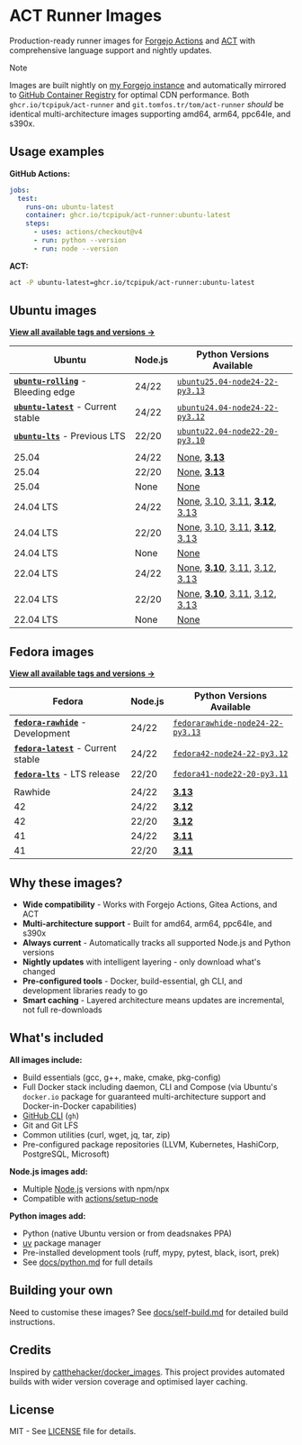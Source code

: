 # ACT Runner Images

Production-ready runner images for [Forgejo Actions](https://forgejo.org/docs/latest/user/actions/)
and [ACT](https://github.com/nektos/act) with comprehensive language support and nightly updates.

> [!NOTE]
> Images are built nightly on [my Forgejo instance](https://git.tomfos.tr/tom/act-runner) and
> automatically mirrored to [GitHub Container Registry](https://github.com/tcpipuk/act-runner/pkgs/container/act-runner)
> for optimal CDN performance. Both `ghcr.io/tcpipuk/act-runner` and `git.tomfos.tr/tom/act-runner`
> *should* be identical multi-architecture images supporting amd64, arm64, ppc64le, and s390x.

## Usage examples

**GitHub Actions:**

```yaml
jobs:
  test:
    runs-on: ubuntu-latest
    container: ghcr.io/tcpipuk/act-runner:ubuntu-latest
    steps:
      - uses: actions/checkout@v4
      - run: python --version
      - run: node --version
```

**ACT:**

```bash
act -P ubuntu-latest=ghcr.io/tcpipuk/act-runner:ubuntu-latest
```

## Ubuntu images

**[View all available tags and versions →](https://git.tomfos.tr/tom/-/packages/container/act-runner/versions)**

| Ubuntu | Node.js | Python Versions Available |
|--------|---------|---------------------------|
| **[`ubuntu-rolling`](https://git.tomfos.tr/tom/-/packages/container/act-runner/ubuntu-rolling)** - Bleeding edge | 24/22 | [`ubuntu25.04-node24-22-py3.13`](https://git.tomfos.tr/tom/-/packages/container/act-runner/ubuntu25.04-node24-22-py3.13) |
| **[`ubuntu-latest`](https://git.tomfos.tr/tom/-/packages/container/act-runner/ubuntu-latest)** - Current stable | 24/22 | [`ubuntu24.04-node24-22-py3.12`](https://git.tomfos.tr/tom/-/packages/container/act-runner/ubuntu24.04-node24-22-py3.12) |
| **[`ubuntu-lts`](https://git.tomfos.tr/tom/-/packages/container/act-runner/ubuntu-lts)** - Previous LTS | 22/20 | [`ubuntu22.04-node22-20-py3.10`](https://git.tomfos.tr/tom/-/packages/container/act-runner/ubuntu22.04-node22-20-py3.10) |
|  |  |  |
| 25.04 | 24/22 | [None](https://git.tomfos.tr/tom/-/packages/container/act-runner/ubuntu25.04-node24-22), [**3.13**](https://git.tomfos.tr/tom/-/packages/container/act-runner/ubuntu25.04-node24-22-py3.13) |
| 25.04 | 22/20 | [None](https://git.tomfos.tr/tom/-/packages/container/act-runner/ubuntu25.04-node22-20), [**3.13**](https://git.tomfos.tr/tom/-/packages/container/act-runner/ubuntu25.04-node22-20-py3.13) |
| 25.04 | None | [None](https://git.tomfos.tr/tom/-/packages/container/act-runner/ubuntu25.04-base) |
| 24.04 LTS | 24/22 | [None](https://git.tomfos.tr/tom/-/packages/container/act-runner/ubuntu24.04-node24-22), [3.10](https://git.tomfos.tr/tom/-/packages/container/act-runner/ubuntu24.04-node24-22-py3.10), [3.11](https://git.tomfos.tr/tom/-/packages/container/act-runner/ubuntu24.04-node24-22-py3.11), [**3.12**](https://git.tomfos.tr/tom/-/packages/container/act-runner/ubuntu24.04-node24-22-py3.12), [3.13](https://git.tomfos.tr/tom/-/packages/container/act-runner/ubuntu24.04-node24-22-py3.13) |
| 24.04 LTS | 22/20 | [None](https://git.tomfos.tr/tom/-/packages/container/act-runner/ubuntu24.04-node22-20), [3.10](https://git.tomfos.tr/tom/-/packages/container/act-runner/ubuntu24.04-node22-20-py3.10), [3.11](https://git.tomfos.tr/tom/-/packages/container/act-runner/ubuntu24.04-node22-20-py3.11), [**3.12**](https://git.tomfos.tr/tom/-/packages/container/act-runner/ubuntu24.04-node22-20-py3.12), [3.13](https://git.tomfos.tr/tom/-/packages/container/act-runner/ubuntu24.04-node22-20-py3.13) |
| 24.04 LTS | None | [None](https://git.tomfos.tr/tom/-/packages/container/act-runner/ubuntu24.04-base) |
| 22.04 LTS | 24/22 | [None](https://git.tomfos.tr/tom/-/packages/container/act-runner/ubuntu22.04-node24-22), [**3.10**](https://git.tomfos.tr/tom/-/packages/container/act-runner/ubuntu22.04-node24-22-py3.10), [3.11](https://git.tomfos.tr/tom/-/packages/container/act-runner/ubuntu22.04-node24-22-py3.11), [3.12](https://git.tomfos.tr/tom/-/packages/container/act-runner/ubuntu22.04-node24-22-py3.12), [3.13](https://git.tomfos.tr/tom/-/packages/container/act-runner/ubuntu22.04-node24-22-py3.13) |
| 22.04 LTS | 22/20 | [None](https://git.tomfos.tr/tom/-/packages/container/act-runner/ubuntu22.04-node22-20), [**3.10**](https://git.tomfos.tr/tom/-/packages/container/act-runner/ubuntu22.04-node22-20-py3.10), [3.11](https://git.tomfos.tr/tom/-/packages/container/act-runner/ubuntu22.04-node22-20-py3.11), [3.12](https://git.tomfos.tr/tom/-/packages/container/act-runner/ubuntu22.04-node22-20-py3.12), [3.13](https://git.tomfos.tr/tom/-/packages/container/act-runner/ubuntu22.04-node22-20-py3.13) |
| 22.04 LTS | None | [None](https://git.tomfos.tr/tom/-/packages/container/act-runner/ubuntu22.04-base) |

## Fedora images

**[View all available tags and versions →](https://git.tomfos.tr/tom/-/packages/container/act-runner/versions)**

| Fedora | Node.js | Python Versions Available |
|--------|---------|---------------------------|
| **[`fedora-rawhide`](https://git.tomfos.tr/tom/-/packages/container/act-runner/fedora-rawhide)** - Development | 24/22 | [`fedorarawhide-node24-22-py3.13`](https://git.tomfos.tr/tom/-/packages/container/act-runner/fedorarawhide-node24-22-py3.13) |
| **[`fedora-latest`](https://git.tomfos.tr/tom/-/packages/container/act-runner/fedora-latest)** - Current stable | 24/22 | [`fedora42-node24-22-py3.12`](https://git.tomfos.tr/tom/-/packages/container/act-runner/fedora42-node24-22-py3.12) |
| **[`fedora-lts`](https://git.tomfos.tr/tom/-/packages/container/act-runner/fedora-lts)** - LTS release | 22/20 | [`fedora41-node22-20-py3.11`](https://git.tomfos.tr/tom/-/packages/container/act-runner/fedora41-node22-20-py3.11) |
|  |  |  |
| Rawhide | 24/22 | [**3.13**](https://git.tomfos.tr/tom/-/packages/container/act-runner/fedorarawhide-node24-22-py3.13) |
| 42 | 24/22 | [**3.12**](https://git.tomfos.tr/tom/-/packages/container/act-runner/fedora42-node24-22-py3.12) |
| 42 | 22/20 | [**3.12**](https://git.tomfos.tr/tom/-/packages/container/act-runner/fedora42-node22-20-py3.12) |
| 41 | 24/22 | [**3.11**](https://git.tomfos.tr/tom/-/packages/container/act-runner/fedora41-node24-22-py3.11) |
| 41 | 22/20 | [**3.11**](https://git.tomfos.tr/tom/-/packages/container/act-runner/fedora41-node22-20-py3.11) |

## Why these images?

- **Wide compatibility** - Works with Forgejo Actions, Gitea Actions, and ACT
- **Multi-architecture support** - Built for amd64, arm64, ppc64le, and s390x
- **Always current** - Automatically tracks all supported Node.js and Python versions
- **Nightly updates** with intelligent layering - only download what's changed
- **Pre-configured tools** - Docker, build-essential, gh CLI, and development libraries ready to go
- **Smart caching** - Layered architecture means updates are incremental, not full re-downloads

## What's included

**All images include:**

- Build essentials (gcc, g++, make, cmake, pkg-config)
- Full Docker stack including daemon, CLI and Compose (via Ubuntu's `docker.io` package for
  guaranteed multi-architecture support and Docker-in-Docker capabilities)
- [GitHub CLI](https://cli.github.com/manual/) (`gh`)
- Git and Git LFS
- Common utilities (curl, wget, jq, tar, zip)
- Pre-configured package repositories (LLVM, Kubernetes, HashiCorp, PostgreSQL, Microsoft)

**Node.js images add:**

- Multiple [Node.js](https://nodejs.org/) versions with npm/npx
- Compatible with [actions/setup-node](https://github.com/actions/setup-node)

**Python images add:**

- Python (native Ubuntu version or from deadsnakes PPA)
- [uv](https://docs.astral.sh/uv/) package manager
- Pre-installed development tools (ruff, mypy, pytest, black, isort, prek)
- See [docs/python.md](docs/python.md) for full details

## Building your own

Need to customise these images? See [docs/self-build.md](docs/self-build.md) for detailed build instructions.

## Credits

Inspired by [catthehacker/docker_images](https://github.com/catthehacker/docker_images). This
project provides automated builds with wider version coverage and optimised layer caching.

## License

MIT - See [LICENSE](LICENSE) file for details.
